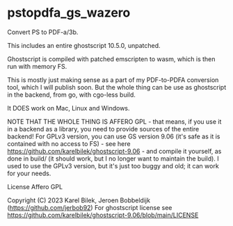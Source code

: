 pstopdfa_gs_wazero
===

Convert PS to PDF-a/3b.

This includes an entire ghostscript 10.5.0, unpatched.

Ghostscript is compiled with patched emscripten to wasm, which is then run with memory FS.

This is mostly just making sense as a part of my PDF-to-PDFA conversion tool, which I will publish soon. But the whole thing can be use as ghostscript in the backend, from go, with cgo-less build.

It DOES work on Mac, Linux and Windows.

NOTE THAT THE WHOLE THING IS AFFERO GPL - that means, if you use it in a backend as a library, you need to provide sources of the entire backend! For GPLv3 version, you can use GS version 9.06 (it's safe as it is contained with no access to FS) - see here https://github.com/karelbilek/ghostscript-9.06 - and compile it yourself, as done in build/ (it should work, but I no longer want to maintain the build). I used to use the GPLv3 version, but it's just too buggy and old; it can work for your needs.

License
Affero GPL

Copyright
(C) 2023 Karel Bilek, Jeroen Bobbeldijk (https://github.com/jerbob92)
For ghostscript license see https://github.com/karelbilek/ghostscript-9.06/blob/main/LICENSE